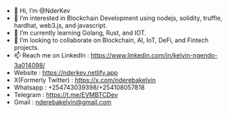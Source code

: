 - 👋 Hi, I’m @NderKev
- 👀 I’m interested in Blockchain Development using nodejs, solidity, truffle, hardhat, web3.js, and javascript.
- 🌱 I’m currently learning Golang, Rust, and IOT.
- 💞️ I’m looking to collaborate on Blockchain, AI, IoT, DeFi, and Fintech projects.
- 📫 Reach me on LinkedIn : https://www.linkedin.com/in/kelvin-ngendo-3a014098/
-    Website : https://nderkev.netlify.app
-    X(Formerly Twitter) : https://x.com/nderebakelvin
-    Whatsapp : +254743039398/+254108057818
-    Telegram : https://t.me/EVMBTCDev
-    Gmail : nderebakelvin@gmail.com

<!---
NderKev/NderKev is a ✨ special ✨ repository because its `README.md` (this file) appears on your GitHub profile.
You can click the Preview link to take a look at your changes.
--->
